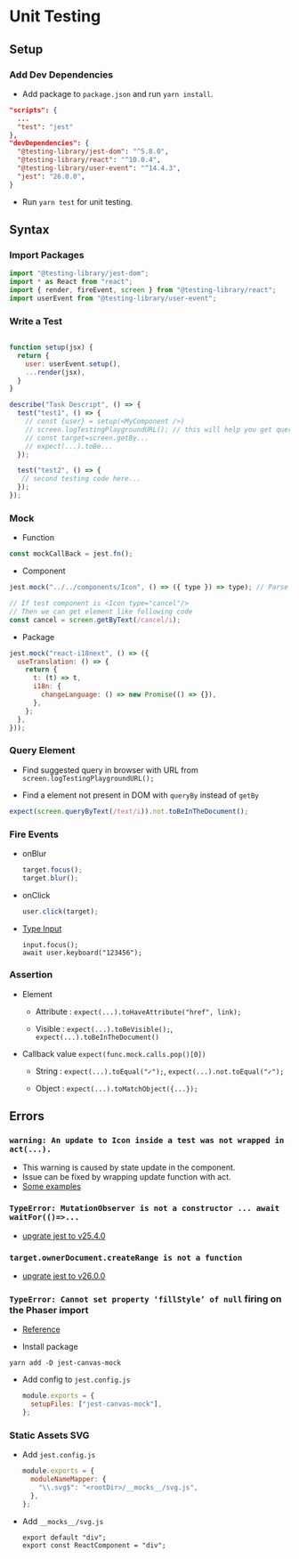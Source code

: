 # Unit Testing

## Setup

### Add Dev Dependencies

- Add package to `package.json` and run `yarn install`.

```json
"scripts": {
  ...
  "test": "jest"
},
"devDependencies": {
  "@testing-library/jest-dom": "^5.8.0",
  "@testing-library/react": "^10.0.4",
  "@testing-library/user-event": "^14.4.3",
  "jest": "26.0.0",
}
```

- Run `yarn test` for unit testing.

## Syntax

### Import Packages

```javascript
import "@testing-library/jest-dom";
import * as React from "react";
import { render, fireEvent, screen } from "@testing-library/react";
import userEvent from "@testing-library/user-event";
```

### Write a Test

```javascript

function setup(jsx) {
  return {
    user: userEvent.setup(),
    ...render(jsx),
  }
}

describe("Task Descript", () => {
  test("test1", () => {
    // const {user} = setup(<MyComponent />)
    // screen.logTestingPlaygroundURL(); // this will help you get query syntex
    // const target=screen.getBy...
    // expect(...).toBe...
  });

  test("test2", () => {
   // second testing code here...
  });
});
```
  
### Mock 

- Function
    
```javascript
const mockCallBack = jest.fn();
```

- Component

```javascript
jest.mock("../../components/Icon", () => ({ type }) => type); // Parse type from Icon to text
```

```javascript
// If test component is <Icon type="cancel"/>
// Then we can get element like following code
const cancel = screen.getByText(/cancel/i);
```

- Package

```javascript
jest.mock("react-i18next", () => ({
  useTranslation: () => {
    return {
      t: (t) => t,
      i18n: {
        changeLanguage: () => new Promise(() => {}),
      },
    };
  },
}));
```
### Query Element

- Find suggested query in browser with URL from `screen.logTestingPlaygroundURL();`

- Find a element not present in DOM with `queryBy` instead of `getBy`

```javascript
expect(screen.queryByText(/text/i)).not.toBeInTheDocument();
```

### Fire Events


- onBlur

  ```javascript
  target.focus();
  target.blur();
  ```

- onClick

  ```javascript
  user.click(target);
  ```

- [Type Input](https://testing-library.com/docs/user-event/keyboard/)

  ```javscript
  input.focus();
  await user.keyboard("123456");
  ```

### Assertion

- Element 

  - Attribute : `expect(...).toHaveAttribute("href", link);`
 
  - Visible : `expect(...).toBeVisible();`, `expect(...).toBeInTheDocument()`

- Callback value `expect(func.mock.calls.pop()[0])`

  - String : `expect(...).toEqual("✓");`, `expect(...).not.toEqual("✓");`
  
  - Object : `expect(...).toMatchObject({...});`

## Errors

### `warning: An update to Icon inside a test was not wrapped in act(...).`
  
  - This warning is caused by state update in the component.
  - Issue can be fixed by wrapping update function with act.
  - [Some examples](https://kentcdodds.com/blog/fix-the-not-wrapped-in-act-warning)

### `TypeError: MutationObserver is not a constructor ... await waitFor(()=>...`

  - [upgrate jest to v25.4.0](https://github.com/testing-library/dom-testing-library/issues/477#issuecomment-617652033)

### `target.ownerDocument.createRange is not a function`

  - [upgrate jest to v26.0.0](https://github.com/mui/material-ui/issues/15726#issuecomment-493124813)

### `TypeError: Cannot set property ‘fillStyle’ of null` firing on the Phaser import

- [Reference](https://tnodes.medium.com/setting-up-jest-with-react-and-phaser-422b174ec87e)

- Install package

```
yarn add -D jest-canvas-mock
```

- Add config to `jest.config.js`

  ```javascript
  module.exports = {
    setupFiles: ["jest-canvas-mock"],
  };
  ```

### Static Assets SVG  

- Add `jest.config.js`

  ```javascript
  module.exports = {
    moduleNameMapper: {
      "\\.svg$": "<rootDir>/__mocks__/svg.js",
    },
  };
  ```

- Add `__mocks__/svg.js`

  ```
  export default "div";
  export const ReactComponent = "div";
  ```
